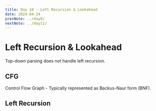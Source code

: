 ```yaml
---
title: Day 10 - Left Recursion & Lookahead
date: 2024-04-24
prevNote: ../day9/
nextNote: ../day11/
---
```


# Left Recursion & Lookahead

Top-down parsing does not handle left recursion.

## CFG

Control Flow Graph - Typically represented as Backus-Naur form (BNF).

## Left Recursion
